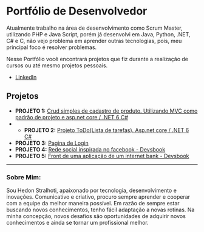 # Portfólio de Desenvolvedor

Atualmente trabalho na área de desenvolvimento como Scrum Master, utilizando PHP e Java Script, porém já desenvolvi em Java, Python, .NET, C# e C, não vejo problema em aprender outras tecnologias, pois, meu principal foco é resolver problemas.


Nesse Portfólio você encontrará projetos que fiz durante a realização de cursos ou até mesmo projetos pessoais.


* [LinkedIn](https://www.linkedin.com/in/hedon-stralhoti-33a36a9b/)

## Projetos 

* **PROJETO 1:** [Crud simples de cadastro de produto. Utilizando MVC como padrão de projeto e asp.net core / .NET 6 C#](https://github.com/Hedonstralhoti/cadastroDeProduto)
* * **PROJETO 2:** [Projeto ToDo(Lista de tarefas). Asp.net core / .NET 6 C#](https://github.com/Hedonstralhoti/ListaDeTarefas)
* **PROJETO 3:** [Pagina de Login](https://github.com/Hedonstralhoti/Sistema-de-login)
* **PROJETO 4:** [Rede social inspirada no facebook - Devsbook](https://github.com/Hedonstralhoti/Devsbook)
* **PROJETO 5:** [Front de uma aplicação de um internet bank - Devsbook](https://github.com/Hedonstralhoti/bytebank)



---

### Sobre Mim:

Sou Hedon Stralhoti, apaixonado por tecnologia, desenvolvimento e inovações. Comunicativo e criativo, procuro sempre aprender e cooperar com a equipe da melhor maneira possível. Em razão de sempre estar buscando novos conhecimentos, tenho fácil adaptação a novas rotinas. Na minha concepção, novos desafios são oportunidades de adquirir novos conhecimentos e ainda se tornar um profissional melhor.


